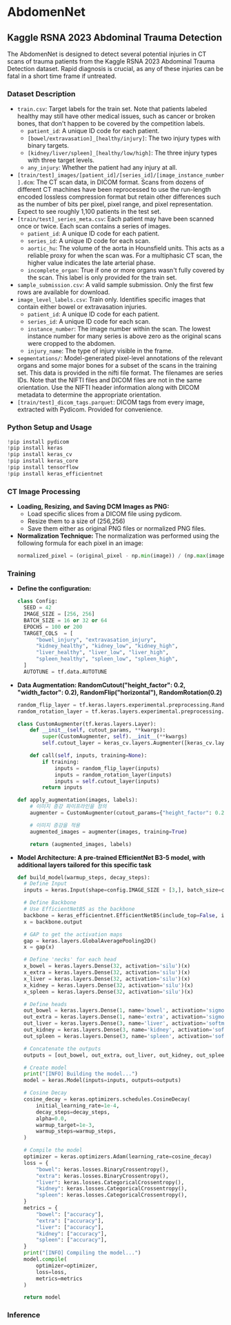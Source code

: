 # AbdomenNet
## Kaggle RSNA 2023 Abdominal Trauma Detection

The AbdomenNet is designed to detect several potential injuries in CT scans of trauma patients from the Kaggle RSNA 2023 Abdominal Trauma Detection dataset. Rapid diagnosis is crucial, as any of these injuries can be fatal in a short time frame if untreated.


### Dataset Description

- `train.csv`: Target labels for the train set. Note that patients labeled healthy may still have other medical issues, such as cancer or broken bones, that don't happen to be covered by the competition labels.
  - `patient_id`: A unique ID code for each patient.
  - `[bowel/extravasation]_[healthy/injury]`: The two injury types with binary targets.
  - `[kidney/liver/spleen]_[healthy/low/high]`: The three injury types with three target levels.
  - `any_injury`: Whether the patient had any injury at all.
- `[train/test]_images/[patient_id]/[series_id]/[image_instance_number].dcm`: The CT scan data, in DICOM format. Scans from dozens of different CT machines have been reprocessed to use the run-length encoded lossless compression format but retain other differences such as the number of bits per pixel, pixel range, and pixel representation. Expect to see roughly 1,100 patients in the test set.
- `[train/test]_series_meta.csv`: Each patient may have been scanned once or twice. Each scan contains a series of images.
  - `patient_id`: A unique ID code for each patient.
  - `series_id`: A unique ID code for each scan.
  - `aortic_hu`: The volume of the aorta in Hounsfield units. This acts as a reliable proxy for when the scan was. For a multiphasic CT scan, the higher value indicates the late arterial phase.
  - `incomplete_organ`: True if one or more organs wasn't fully covered by the scan. This label is only provided for the train set.
- `sample_submission.csv`: A valid sample submission. Only the first few rows are available for download.
- `image_level_labels.csv`: Train only. Identifies specific images that contain either bowel or extravasation injuries.
  - `patient_id`: A unique ID code for each patient.
  - `series_id`: A unique ID code for each scan.
  - `instance_number`: The image number within the scan. The lowest instance number for many series is above zero as the original scans were cropped to the abdomen.
  - `injury_name`: The type of injury visible in the frame.
- `segmentations/`: Model-generated pixel-level annotations of the relevant organs and some major bones for a subset of the scans in the training set. This data is provided in the nifti file format. The filenames are series IDs. Note that the NIFTI files and DICOM files are not in the same orientation. Use the NIFTI header information along with DICOM metadata to determine the appropriate orientation.
- `[train/test]_dicom_tags.parquet`: DICOM tags from every image, extracted with Pydicom. Provided for convenience.


### Python Setup and Usage

```python
!pip install pydicom
!pip install keras
!pip install keras_cv
!pip install keras_core
!pip install tensorflow
!pip install keras_efficientnet

```


### CT Image Processing

- **Loading, Resizing, and Saving DCM Images as PNG:**
  - Load specific slices from a DICOM file using pydicom.
  - Resize them to a size of (256,256)
  - Save them either as original PNG files or normalized PNG files.
- **Normalization Technique:** The normalization was performed using the following formula for each pixel in an image:
  ```python
  normalized_pixel = (original_pixel - np.min(image)) / (np.max(image) - np.min(image))
  ```


### Training

- **Define the configuration:**
  ```python
  class Config:
    SEED = 42
    IMAGE_SIZE = [256, 256]
    BATCH_SIZE = 16 or 32 or 64
    EPOCHS = 100 or 200
    TARGET_COLS  = [
        "bowel_injury", "extravasation_injury",
        "kidney_healthy", "kidney_low", "kidney_high",
        "liver_healthy", "liver_low", "liver_high",
        "spleen_healthy", "spleen_low", "spleen_high",
    ]
    AUTOTUNE = tf.data.AUTOTUNE
  ```
  
- **Data Augmentation: RandomCutout("height_factor": 0.2, "width_factor": 0.2), RandomFlip("horizontal"), RandomRotation(0.2)**
  ```python
  random_flip_layer = tf.keras.layers.experimental.preprocessing.RandomFlip("horizontal")
  random_rotation_layer = tf.keras.layers.experimental.preprocessing.RandomRotation(0.2)

  class CustomAugmenter(tf.keras.layers.Layer):
      def __init__(self, cutout_params, **kwargs):
          super(CustomAugmenter, self).__init__(**kwargs)
          self.cutout_layer = keras_cv.layers.Augmenter([keras_cv.layers.RandomCutout(**cutout_params)])
  
      def call(self, inputs, training=None):
          if training:
              inputs = random_flip_layer(inputs)
              inputs = random_rotation_layer(inputs)
              inputs = self.cutout_layer(inputs)
          return inputs
  
  def apply_augmentation(images, labels):
      # 이미지 증강 파이프라인을 정의
      augmenter = CustomAugmenter(cutout_params={"height_factor": 0.2, "width_factor": 0.2})
  
      # 이미지 증강을 적용
      augmented_images = augmenter(images, training=True)
  
      return (augmented_images, labels)
    ```
  
- **Model Architecture: A pre-trained EfficientNet B3-5 model, with additional layers tailored for this specific task**
  ```python
  def build_model(warmup_steps, decay_steps):
    # Define Input
    inputs = keras.Input(shape=config.IMAGE_SIZE + [3,], batch_size=config.BATCH_SIZE)

    # Define Backbone
    # Use EfficientNetB5 as the backbone
    backbone = keras_efficientnet.EfficientNetB5(include_top=False, input_tensor=inputs, weights='imagenet')
    x = backbone.output

    # GAP to get the activation maps
    gap = keras.layers.GlobalAveragePooling2D()
    x = gap(x)

    # Define 'necks' for each head
    x_bowel = keras.layers.Dense(32, activation='silu')(x)
    x_extra = keras.layers.Dense(32, activation='silu')(x)
    x_liver = keras.layers.Dense(32, activation='silu')(x)
    x_kidney = keras.layers.Dense(32, activation='silu')(x)
    x_spleen = keras.layers.Dense(32, activation='silu')(x)

    # Define heads
    out_bowel = keras.layers.Dense(1, name='bowel', activation='sigmoid')(x_bowel) # use sigmoid to convert predictions to [0-1]
    out_extra = keras.layers.Dense(1, name='extra', activation='sigmoid')(x_extra) # use sigmoid to convert predictions to [0-1]
    out_liver = keras.layers.Dense(3, name='liver', activation='softmax')(x_liver) # use softmax for the liver head
    out_kidney = keras.layers.Dense(3, name='kidney', activation='softmax')(x_kidney) # use softmax for the kidney head
    out_spleen = keras.layers.Dense(3, name='spleen', activation='softmax')(x_spleen) # use softmax for the spleen head

    # Concatenate the outputs
    outputs = [out_bowel, out_extra, out_liver, out_kidney, out_spleen]

    # Create model
    print("[INFO] Building the model...")
    model = keras.Model(inputs=inputs, outputs=outputs)

    # Cosine Decay
    cosine_decay = keras.optimizers.schedules.CosineDecay(
        initial_learning_rate=1e-4,
        decay_steps=decay_steps,
        alpha=0.0,
        warmup_target=1e-3,
        warmup_steps=warmup_steps,
    )

    # Compile the model
    optimizer = keras.optimizers.Adam(learning_rate=cosine_decay)
    loss = {
        "bowel": keras.losses.BinaryCrossentropy(),
        "extra": keras.losses.BinaryCrossentropy(),
        "liver": keras.losses.CategoricalCrossentropy(),
        "kidney": keras.losses.CategoricalCrossentropy(),
        "spleen": keras.losses.CategoricalCrossentropy(),
    }
    metrics = {
        "bowel": ["accuracy"],
        "extra": ["accuracy"],
        "liver": ["accuracy"],
        "kidney": ["accuracy"],
        "spleen": ["accuracy"],
    }
    print("[INFO] Compiling the model...")
    model.compile(
        optimizer=optimizer,
        loss=loss,
        metrics=metrics
    )

    return model
  ```


### Inference

